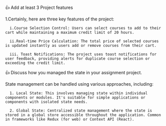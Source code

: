 👍 Add at least 3 Project features

1.Certainly, here are three key features of the project:

      i.Course Selection Control: Users can select courses to add to their cart while maintaining a maximum credit limit of 20 hours.

      ii.Real-time Price Calculation: The total price of selected courses is updated instantly as users add or remove courses from their cart.

      iii. Toast Notifications: The project uses toast notifications for user feedback, providing alerts for duplicate course selection or exceeding the credit limit.

👍 Discuss how you managed the state in your assignment project.

State management can be handled using various approaches, including:

      1. Local State: This involves managing state within individual components or modules. It's suitable for simple applications or components with isolated state needs.

      2. Global State: Centralized state management where the state is stored in a global store accessible throughout the application. Common in frameworks like Redux (for web) or Context API (React).
